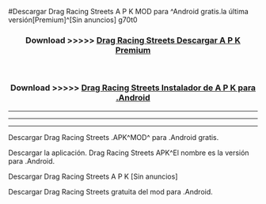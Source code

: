 #Descargar Drag Racing Streets  A P K MOD para ^Android gratis.la última versión[Premium]^[Sin anuncios] g70t0



<div align="center">
<h3>Download >>>>> <a href="https://es-web.web.app/?es= Drag Racing Streets ">Drag Racing Streets  Descargar A P K Premium</a></h3><br>

<h3>Download >>>>> <a href="https://es-web.web.app/?es= Drag Racing Streets ">Drag Racing Streets  Instalador de A P K para .Android</a></h3>
</div>


----------------------------------------------------------

----------------------------------------------------------

----------------------------------------------------------

Descargar Drag Racing Streets  .APK^MOD^ para .Android gratis.

Descargar la aplicación. Drag Racing Streets  APK^El nombre es la versión para .Android.

Descargar Drag Racing Streets  A P K [Sin anuncios]

Descargar Drag Racing Streets  gratuita del mod para .Android.